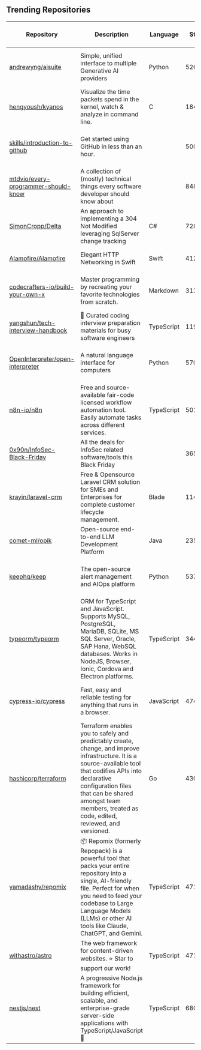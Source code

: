## Trending Repositories

| Repository | Description | Language | Stars | Forks | Built By | Current Period Stars |
|------------|-------------|----------|-------|-------|----------|---------------------|
| [andrewyng/aisuite](https://github.com/andrewyng/aisuite) | Simple, unified interface to multiple Generative AI providers | Python | 5262 | 443 | [ksolo](https://github.com/ksolo), [standsleeping](https://github.com/standsleeping), [rohitprasad15](https://github.com/rohitprasad15), [jeffxtang](https://github.com/jeffxtang), [andrewyng](https://github.com/andrewyng) | 778 |
| [hengyoush/kyanos](https://github.com/hengyoush/kyanos) | Visualize the time packets spend in the kernel, watch & analyze in command line. | C | 1847 | 41 | [hengyoush](https://github.com/hengyoush) | 88 |
| [skills/introduction-to-github](https://github.com/skills/introduction-to-github) | Get started using GitHub in less than an hour. |  | 5009 | 3148 | [heiskr](https://github.com/heiskr), [cmwilson21](https://github.com/cmwilson21), [sinsukehlab](https://github.com/sinsukehlab), [emilyistoofunky](https://github.com/emilyistoofunky), [damisparks](https://github.com/damisparks) | 24 |
| [mtdvio/every-programmer-should-know](https://github.com/mtdvio/every-programmer-should-know) | A collection of (mostly) technical things every software developer should know about |  | 84837 | 7864 | [mr-mig](https://github.com/mr-mig), [YellowFoxH4XOR](https://github.com/YellowFoxH4XOR), [espozbob](https://github.com/espozbob), [wa008](https://github.com/wa008), [diendv96](https://github.com/diendv96) | 641 |
| [SimonCropp/Delta](https://github.com/SimonCropp/Delta) | An approach to implementing a 304 Not Modified leveraging SqlServer change tracking | C# | 728 | 12 | [SimonCropp](https://github.com/SimonCropp), [actions-user](https://github.com/actions-user), [mderriey](https://github.com/mderriey) | 105 |
| [Alamofire/Alamofire](https://github.com/Alamofire/Alamofire) | Elegant HTTP Networking in Swift | Swift | 41292 | 7557 | [cnoon](https://github.com/cnoon), [jshier](https://github.com/jshier), [mattt](https://github.com/mattt), [kylef](https://github.com/kylef), [kcharwood](https://github.com/kcharwood) | 45 |
| [codecrafters-io/build-your-own-x](https://github.com/codecrafters-io/build-your-own-x) | Master programming by recreating your favorite technologies from scratch. | Markdown | 313911 | 29149 | [danistefanovic](https://github.com/danistefanovic), [rohitpaulk](https://github.com/rohitpaulk), [sarupbanskota](https://github.com/sarupbanskota), [fake-rookie](https://github.com/fake-rookie), [bauripalash](https://github.com/bauripalash) | 293 |
| [yangshun/tech-interview-handbook](https://github.com/yangshun/tech-interview-handbook) | 💯 Curated coding interview preparation materials for busy software engineers | TypeScript | 119584 | 14772 | [yangshun](https://github.com/yangshun), [keanecjy](https://github.com/keanecjy), [BryannYeap](https://github.com/BryannYeap), [jeffsieu](https://github.com/jeffsieu), [s7u4rt99](https://github.com/s7u4rt99) | 137 |
| [OpenInterpreter/open-interpreter](https://github.com/OpenInterpreter/open-interpreter) | A natural language interface for computers | Python | 57074 | 4904 | [KillianLucas](https://github.com/KillianLucas), [Notnaton](https://github.com/Notnaton), [MikeBirdTech](https://github.com/MikeBirdTech), [CyanideByte](https://github.com/CyanideByte), [ericrallen](https://github.com/ericrallen) | 212 |
| [n8n-io/n8n](https://github.com/n8n-io/n8n) | Free and source-available fair-code licensed workflow automation tool. Easily automate tasks across different services. | TypeScript | 50156 | 8132 | [janober](https://github.com/janober), [netroy](https://github.com/netroy), [ivov](https://github.com/ivov), [RicardoE105](https://github.com/RicardoE105), [michael-radency](https://github.com/michael-radency) | 92 |
| [0x90n/InfoSec-Black-Friday](https://github.com/0x90n/InfoSec-Black-Friday) | All the deals for InfoSec related software/tools this Black Friday |  | 3650 | 423 | [0x90n](https://github.com/0x90n), [raghavanks](https://github.com/raghavanks), [c0nsol](https://github.com/c0nsol), [sjgibbs](https://github.com/sjgibbs), [omergunal](https://github.com/omergunal) | 85 |
| [krayin/laravel-crm](https://github.com/krayin/laravel-crm) | Free & Opensource Laravel CRM solution for SMEs and Enterprises for complete customer lifecycle management. | Blade | 11457 | 780 | [jitendra-webkul](https://github.com/jitendra-webkul), [suraj-webkul](https://github.com/suraj-webkul), [devansh-webkul](https://github.com/devansh-webkul), [shubhwebkul](https://github.com/shubhwebkul), [shivendra-webkul](https://github.com/shivendra-webkul) | 16 |
| [comet-ml/opik](https://github.com/comet-ml/opik) | Open-source end-to-end LLM Development Platform | Java | 2352 | 142 | [alexkuzmik](https://github.com/alexkuzmik), [andriidudar](https://github.com/andriidudar), [jverre](https://github.com/jverre), [thiagohora](https://github.com/thiagohora), [liyaka](https://github.com/liyaka) | 32 |
| [keephq/keep](https://github.com/keephq/keep) | The open-source alert management and AIOps platform | Python | 5377 | 713 | [talboren](https://github.com/talboren), [shahargl](https://github.com/shahargl), [Matvey-Kuk](https://github.com/Matvey-Kuk), [VladimirFilonov](https://github.com/VladimirFilonov), [GlebBerjoskin](https://github.com/GlebBerjoskin) | 69 |
| [typeorm/typeorm](https://github.com/typeorm/typeorm) | ORM for TypeScript and JavaScript. Supports MySQL, PostgreSQL, MariaDB, SQLite, MS SQL Server, Oracle, SAP Hana, WebSQL databases. Works in NodeJS, Browser, Ionic, Cordova and Electron platforms. | TypeScript | 34452 | 6334 | [pleerock](https://github.com/pleerock), [AlexMesser](https://github.com/AlexMesser), [imnotjames](https://github.com/imnotjames), [daniel-lang](https://github.com/daniel-lang), [rustamwin](https://github.com/rustamwin) | 120 |
| [cypress-io/cypress](https://github.com/cypress-io/cypress) | Fast, easy and reliable testing for anything that runs in a browser. | JavaScript | 47476 | 3202 | [brian-mann](https://github.com/brian-mann), [chrisbreiding](https://github.com/chrisbreiding), [jennifer-shehane](https://github.com/jennifer-shehane), [flotwig](https://github.com/flotwig), [bahmutov](https://github.com/bahmutov) | 148 |
| [hashicorp/terraform](https://github.com/hashicorp/terraform) | Terraform enables you to safely and predictably create, change, and improve infrastructure. It is a source-available tool that codifies APIs into declarative configuration files that can be shared amongst team members, treated as code, edited, reviewed, and versioned. | Go | 43086 | 9574 | [mitchellh](https://github.com/mitchellh), [jbardin](https://github.com/jbardin), [apparentlymart](https://github.com/apparentlymart), [stack72](https://github.com/stack72), [catsby](https://github.com/catsby) | 165 |
| [yamadashy/repomix](https://github.com/yamadashy/repomix) | 📦 Repomix (formerly Repopack) is a powerful tool that packs your entire repository into a single, AI-friendly file. Perfect for when you need to feed your codebase to Large Language Models (LLMs) or other AI tools like Claude, ChatGPT, and Gemini. | TypeScript | 4713 | 219 | [yamadashy](https://github.com/yamadashy), [vznh](https://github.com/vznh), [thecurz](https://github.com/thecurz), [Mefisto04](https://github.com/Mefisto04) | 96 |
| [withastro/astro](https://github.com/withastro/astro) | The web framework for content-driven websites. ⭐️ Star to support our work! | TypeScript | 47160 | 2506 | [matthewp](https://github.com/matthewp), [FredKSchott](https://github.com/FredKSchott), [natemoo-re](https://github.com/natemoo-re), [bluwy](https://github.com/bluwy) | 37 |
| [nestjs/nest](https://github.com/nestjs/nest) | A progressive Node.js framework for building efficient, scalable, and enterprise-grade server-side applications with TypeScript/JavaScript 🚀 | TypeScript | 68071 | 7664 | [kamilmysliwiec](https://github.com/kamilmysliwiec), [renovate-bot](https://github.com/renovate-bot), [micalevisk](https://github.com/micalevisk) | 40 |
